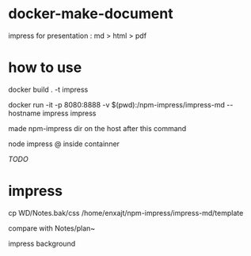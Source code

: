 # docker-make-document
impress for presentation : md > html > pdf

# how to use
docker build . -t impress

docker run -it -p 8080:8888 -v $(pwd):/npm-impress/impress-md --hostname impress impress

made npm-impress dir on the host after this command

node impress @ inside containner

*TODO*
# impress
cp WD/Notes.bak/css /home/enxajt/npm-impress/impress-md/template

compare with Notes/plan~

impress background
